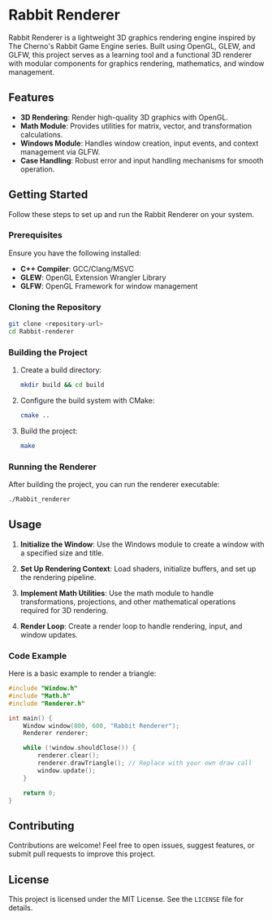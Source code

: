 # Rabbit Renderer

Rabbit Renderer is a lightweight 3D graphics rendering engine inspired by The Cherno's Rabbit Game Engine series. Built using OpenGL, GLEW, and GLFW, this project serves as a learning tool and a functional 3D renderer with modular components for graphics rendering, mathematics, and window management.

## Features

- **3D Rendering**: Render high-quality 3D graphics with OpenGL.
- **Math Module**: Provides utilities for matrix, vector, and transformation calculations.
- **Windows Module**: Handles window creation, input events, and context management via GLFW.
- **Case Handling**: Robust error and input handling mechanisms for smooth operation.

## Getting Started

Follow these steps to set up and run the Rabbit Renderer on your system.

### Prerequisites

Ensure you have the following installed:

- **C++ Compiler**: GCC/Clang/MSVC
- **GLEW**: OpenGL Extension Wrangler Library
- **GLFW**: OpenGL Framework for window management

### Cloning the Repository

```bash
git clone <repository-url>
cd Rabbit-renderer
```

### Building the Project

1. Create a build directory:

   ```bash
   mkdir build && cd build
   ```

2. Configure the build system with CMake:

   ```bash
   cmake ..
   ```

3. Build the project:

   ```bash
   make
   ```

### Running the Renderer

After building the project, you can run the renderer executable:

```bash
./Rabbit_renderer
```

## Usage

1. **Initialize the Window**: Use the Windows module to create a window with a specified size and title.

2. **Set Up Rendering Context**: Load shaders, initialize buffers, and set up the rendering pipeline.

3. **Implement Math Utilities**: Use the math module to handle transformations, projections, and other mathematical operations required for 3D rendering.

4. **Render Loop**: Create a render loop to handle rendering, input, and window updates.

### Code Example

Here is a basic example to render a triangle:

```cpp
#include "Window.h"
#include "Math.h"
#include "Renderer.h"

int main() {
    Window window(800, 600, "Rabbit Renderer");
    Renderer renderer;

    while (!window.shouldClose()) {
        renderer.clear();
        renderer.drawTriangle(); // Replace with your own draw call
        window.update();
    }

    return 0;
}
```

## Contributing

Contributions are welcome! Feel free to open issues, suggest features, or submit pull requests to improve this project.

## License

This project is licensed under the MIT License. See the `LICENSE` file for details.
